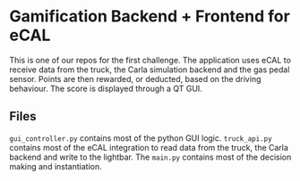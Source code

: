 # Gamification Backend + Frontend for eCAL

This is one of our repos for the first challenge. The application uses eCAL to receive data from the truck, the Carla
simulation backend and the gas pedal sensor. Points are then rewarded, or deducted, based on the driving behaviour.
The score is displayed through a QT GUI.

## Files

`gui_controller.py` contains most of the python GUI logic. `truck_api.py` contains most of the eCAL integration to read
data from the truck, the Carla backend and write to the lightbar. The `main.py` contains most of the decision making
and instantiation.